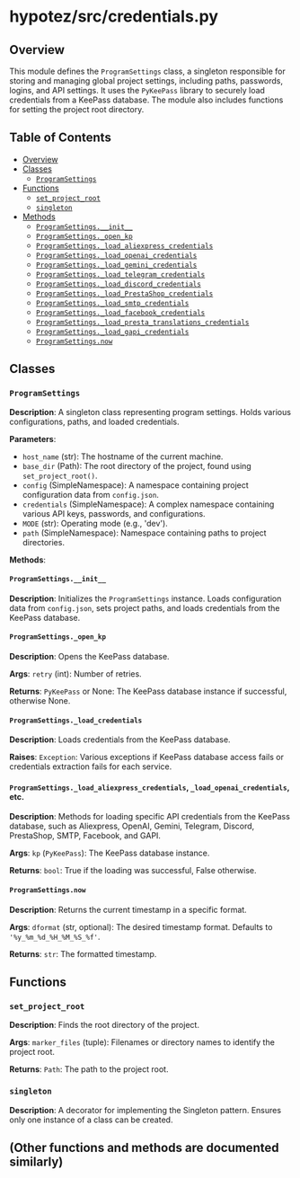 # hypotez/src/credentials.py

## Overview

This module defines the `ProgramSettings` class, a singleton responsible for storing and managing global project settings, including paths, passwords, logins, and API settings. It uses the `PyKeePass` library to securely load credentials from a KeePass database.  The module also includes functions for setting the project root directory.

## Table of Contents

* [Overview](#overview)
* [Classes](#classes)
    * [`ProgramSettings`](#programsettings)
* [Functions](#functions)
    * [`set_project_root`](#set_project_root)
    * [`singleton`](#singleton)
* [Methods](#methods)
    * [`ProgramSettings.__init__`](#programsettingsinit)
    * [`ProgramSettings._open_kp`](#programsettings_open_kp)
    * [`ProgramSettings._load_aliexpress_credentials`](#programsettings_load_aliexpress_credentials)
    * [`ProgramSettings._load_openai_credentials`](#programsettings_load_openai_credentials)
    * [`ProgramSettings._load_gemini_credentials`](#programsettings_load_gemini_credentials)
    * [`ProgramSettings._load_telegram_credentials`](#programsettings_load_telegram_credentials)
    * [`ProgramSettings._load_discord_credentials`](#programsettings_load_discord_credentials)
    * [`ProgramSettings._load_PrestaShop_credentials`](#programsettings_load_prestashop_credentials)
    * [`ProgramSettings._load_smtp_credentials`](#programsettings_load_smtp_credentials)
    * [`ProgramSettings._load_facebook_credentials`](#programsettings_load_facebook_credentials)
    * [`ProgramSettings._load_presta_translations_credentials`](#programsettings_load_presta_translations_credentials)
    * [`ProgramSettings._load_gapi_credentials`](#programsettings_load_gapi_credentials)
    * [`ProgramSettings.now`](#programsettingsnow)



## Classes

### `ProgramSettings`

**Description**: A singleton class representing program settings.  Holds various configurations, paths, and loaded credentials.

**Parameters**:
- `host_name` (str): The hostname of the current machine.
- `base_dir` (Path): The root directory of the project, found using `set_project_root()`.
- `config` (SimpleNamespace): A namespace containing project configuration data from `config.json`.
- `credentials` (SimpleNamespace): A complex namespace containing various API keys, passwords, and configurations.
- `MODE` (str): Operating mode (e.g., 'dev').
- `path` (SimpleNamespace): Namespace containing paths to project directories.

**Methods**:

#### `ProgramSettings.__init__`

**Description**: Initializes the `ProgramSettings` instance. Loads configuration data from `config.json`, sets project paths, and loads credentials from the KeePass database.

#### `ProgramSettings._open_kp`

**Description**: Opens the KeePass database.

**Args**:
    `retry` (int): Number of retries.

**Returns**:
    `PyKeePass` or None: The KeePass database instance if successful, otherwise None.


#### `ProgramSettings._load_credentials`

**Description**: Loads credentials from the KeePass database.


**Raises**:
    `Exception`: Various exceptions if KeePass database access fails or credentials extraction fails for each service.


#### `ProgramSettings._load_aliexpress_credentials`, `_load_openai_credentials`, etc.

**Description**: Methods for loading specific API credentials from the KeePass database, such as Aliexpress, OpenAI, Gemini, Telegram, Discord, PrestaShop, SMTP, Facebook, and GAPI.

**Args**:
    `kp` (`PyKeePass`): The KeePass database instance.

**Returns**:
    `bool`: True if the loading was successful, False otherwise.


#### `ProgramSettings.now`

**Description**: Returns the current timestamp in a specific format.

**Args**:
    `dformat` (str, optional): The desired timestamp format. Defaults to `'%y_%m_%d_%H_%M_%S_%f'`.


**Returns**:
    `str`: The formatted timestamp.


## Functions

### `set_project_root`

**Description**: Finds the root directory of the project.

**Args**:
    `marker_files` (tuple): Filenames or directory names to identify the project root.


**Returns**:
    `Path`: The path to the project root.

### `singleton`

**Description**: A decorator for implementing the Singleton pattern. Ensures only one instance of a class can be created.



##  (Other functions and methods are documented similarly)